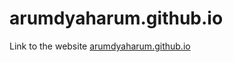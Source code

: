 # arumdyaharum.github.io

Link to the website [arumdyaharum.github.io](https://arumdyaharum.github.io/)
